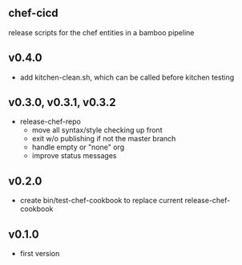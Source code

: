 chef-cicd
---------

release scripts for the chef entities in a bamboo pipeline

## v0.4.0

* add kitchen-clean.sh, which can be called before kitchen testing

## v0.3.0, v0.3.1, v0.3.2

* release-chef-repo
    * move all syntax/style checking up front
    * exit w/o publishing if not the master branch
    * handle empty or "none" org
    * improve status messages

## v0.2.0

* create bin/test-chef-cookbook to replace current release-chef-cookbook

## v0.1.0

* first version
